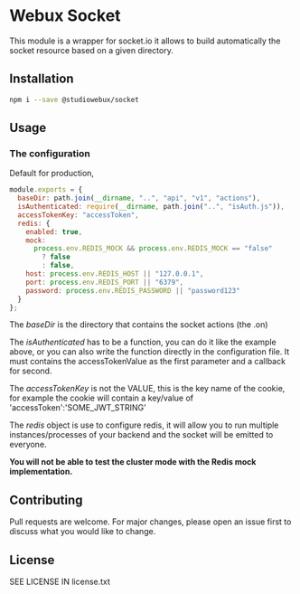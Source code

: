 # Webux Socket

This module is a wrapper for socket.io
it allows to build automatically the socket resource based on a given directory.

## Installation

```bash
npm i --save @studiowebux/socket
```

## Usage

### The configuration

Default for production,

```javascript
module.exports = {
  baseDir: path.join(__dirname, "..", "api", "v1", "actions"),
  isAuthenticated: require(__dirname, path.join("..", "isAuth.js")),
  accessTokenKey: "accessToken",
  redis: {
    enabled: true,
    mock:
      process.env.REDIS_MOCK && process.env.REDIS_MOCK == "false"
        ? false
        : false,
    host: process.env.REDIS_HOST || "127.0.0.1",
    port: process.env.REDIS_PORT || "6379",
    password: process.env.REDIS_PASSWORD || "password123"
  }
};
```

The _baseDir_ is the directory that contains the socket actions (the .on)

The _isAuthenticated_ has to be a function, you can do it like the example above, or you can also write the function directly in the configuration file.
It must contains the accessTokenValue as the first parameter and a callback for second.

The _accessTokenKey_ is not the VALUE, this is the key name of the cookie, for example the cookie will contain a key/value of 'accessToken':'SOME_JWT_STRING'

The _redis_ object is use to configure redis, it will allow you to run multiple instances/processes of your backend and the socket will be emitted to everyone.

**You will not be able to test the cluster mode with the Redis mock implementation.**

## Contributing

Pull requests are welcome. For major changes, please open an issue first to discuss what you would like to change.

## License

SEE LICENSE IN license.txt
